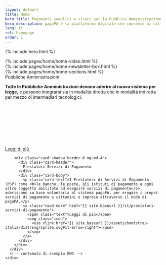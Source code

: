 ```yaml
---
layout: default
title: Home
hero_title: Pagamenti semplici e sicuri per la Pubblica Amministrazione
hero_description: pagoPA è la piattaforma digitale che consente ai cittadini di pagare in modo più naturale, veloce e moderno e che solleva le amministrazioni dai costi e dai ritardi dei metodi di incasso tradizionali.
lang: it
ref: homepage
order: 1
---
```


{% include hero.html %}

<main>
<div  class="container my-5">
    <div class="row">
        <div class="col-12">
            {% include pages/home/home-video.html %}
        </div>
    </div>
    <div class="row" id="newsletter">
            <div class="col-12 col-lg-8 offset-lg-2">
                {% include pages/home/home-newsletter-box.html %}
            </div>
        </div>
    <div class="row">
        {% include pages/home/home-sections.html %}
    </div>
    </div>
</main>

<div class="col-12">
  <div class="section section-muted">
    <div class="section-content">
      <div class="card-deck">
        <div class="card shadow border-0 mg-md-4">
          <div class="card-header">
            Pubbliche Amministrazioni
          </div>
          <div class="card-body">
            <p class="card-text"><b>Tutte le Pubbliche Amministrazioni devono aderire al nuovo sistema per legge</b>, e possono integrarsi sia in modalità diretta che in modalità indiretta per mezzo di intermediari tecnologici.</p>
            <a class="read-more" href="{{ site.baseurl }}/it/pubbliche-amministrazioni">
              <span class="text">Leggi di più</span>
              <svg class="icon">
                <use xlink:href="{{ site.baseurl }}/assets/bootstrap-italia/dist/svg/sprite.svg#it-arrow-right"></use>
              </svg>
            </a>
          </div>
        </div>

        <div class="card shadow border-0 mg-md-4">
          <div class="card-header">
            Prestatori Servizi di Pagamento
          </div>
          <div class="card-body">
            <p class="card-text">I Prestatori di Servizi di Pagamento (PSP) come <b>le banche, le poste, gli istituti di pagamento e ogni altro soggetto abilitato ad eseguire servizi di pagamento</b>, aderiscono su base volontaria al sistema pagoPA, per erogare i propri servizi di pagamento a cittadini e imprese attraverso il nodo di pagoPA.</p>
            <a class="read-more" href="{{ site.baseurl }}/it/prestatori-servizi-di-pagamento">
              <span class="text">Leggi di più</span>
              <svg class="icon">
                <use xlink:href="{{ site.baseurl }}/assets/bootstrap-italia/dist/svg/sprite.svg#it-arrow-right"></use>
              </svg>
            </a>
          </div>
        </div>
      </div>
      <!-- contenuto di esempio END -->
    </div>

  </div>
</div>
